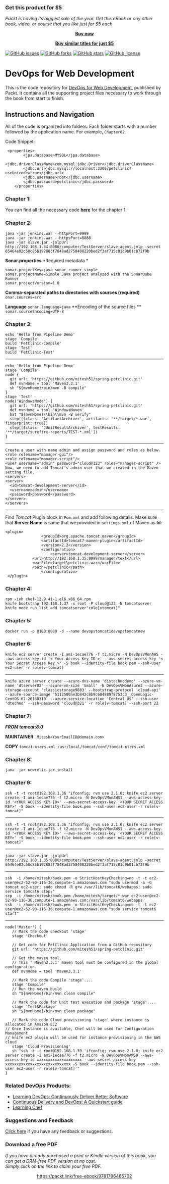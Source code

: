 
### Get this product for $5

<i>Packt is having its biggest sale of the year. Get this eBook or any other book, video, or course that you like just for $5 each</i>


<b><p align='center'>[Buy now](https://packt.link/9781786465702)</p></b>


<b><p align='center'>[Buy similar titles for just $5](https://subscription.packtpub.com/search)</p></b>


[![GitHub issues](https://img.shields.io/github/issues/PacktPublishing/DevOps-for-Web-Development.svg)](https://github.com/PacktPublishing/DevOps-for-Web-Development/issues)   [![GitHub forks](https://img.shields.io/github/forks/PacktPublishing/DevOps-for-Web-Development.svg)](https://github.com/PacktPublishing/DevOps-for-Web-Development/network)   [![GitHub stars](https://img.shields.io/github/stars/PacktPublishing/DevOps-for-Web-Development.svg)](https://github.com/PacktPublishing/DevOps-for-Web-Development/stargazers)   [![GitHub license](https://img.shields.io/badge/license-MIT-blue.svg)](https://raw.githubusercontent.com/PacktPublishing/DevOps-for-Web-Development/master/LICENSE)

# DevOps for Web Development
This is the code repository for [DevOps for Web Development](https://www.packtpub.com/networking-and-servers/devops-web-development?utm_source=github&utm_medium=repository&utm_content=9781786465702), published by Packt. It contains all the supporting project files necessary to work through the book from start to finish.

## Instructions and Navigation

All of the code is organized into folders. Each folder starts with a number followed by the application name. For example, `Chapter02`. 

Code Snippet:
```
 <properties>
        <jpa.database>MYSQL</jpa.database>
        <jdbc.driverClassName>com.mysql.jdbc.Driver</jdbc.driverClassName>
        <jdbc.url>jdbc:mysql://localhost:3306/petclinic?useUnicode=true</jdbc.url>
        <jdbc.username>root</jdbc.username>
        <jdbc.password>petclinic</jdbc.password>
    </properties>
```
### Chapter 1:
You can find all the necessary code **[here](https://github.com/spring-projects/spring-petclinic)** for the chapter 1.

### Chapter 2:

```
java -jar jenkins.war --httpPort=9999
java -jar jenkins.war --httpsPort=8888
java -jar slave.jar -jnlpUrl http://192.168.1.34:8080/computer/TestServer/slave-agent.jnlp -secret 65464e02c58c85b192883f7848ad2758408220bed2f3af715c01c9b01cb72f9b
```

**Sonar.properties**
*Required metadata *
```
sonar.projectKey=java-sonar-runner-simple 
sonar.projectName=Simple Java project analyzed with the SonarQube Runner 
sonar.projectVersion=1.0
```
**Comma-separated paths to directories with sources (required)**
`onar.sources=src`

**Language**
`sonar.language=java`
**Encoding of the source files **
`sonar.sourceEncoding=UTF-8`

### Chapter 3:
```
echo 'Hello from Pipeline Demo'
stage 'Compile'
build 'PetClinic-Compile'
stage 'Test'
build 'PetClinic-Test'
```
---------------

```
echo 'Hello from Pipeline Demo'
stage 'Compile'
node {
  git url: 'https://github.com/mitesh51/spring-petclinic.git'
  def mvnHome = tool 'Maven3.3.1'
  sh "${mvnHome}/bin/mvn -B compile"
}
stage 'Test'
node('WindowsNode') {
  git url: 'https://github.com/mitesh51/spring-petclinic.git'
  def mvnHome = tool 'WindowsMaven'
  bat "${mvnHome}\\bin\\mvn -B verify"
  step([$class: 'ArtifactArchiver', artifacts: '**/target/*.war', fingerprint: true])  
  step([$class: 'JUnitResultArchiver', testResults: '**/target/surefire-reports/TEST-*.xml'])
}
```
----------------
```
Create a user with name admin and assign password and roles as below. 
<role rolename="manager-gui"/>
<role rolename="manager-script"/>
<user username="admin" password="cloud@123" roles="manager-script" />
Now, we need to add Tomcat's admin user that we created in the Maven setting file.
<servers>
<server>
  <id>tomcat-development-server</id>
  <username>admin</username>
  <password>password</password>
</server>
</servers>
```
-----------------

Find *Tomcat* Plugin block in `Pom.xml` and add following details. Make sure that **Server Name** is same that we provided in `settings.xml` of Maven as **Id**:
```
<plugin>
                <groupId>org.apache.tomcat.maven</groupId>
                <artifactId>tomcat7-maven-plugin</artifactId>
                <version>2.2</version>
                <configuration>
                    <server>tomcat-development-server</server>
			<url>http://192.168.1.35:9999/manager/text</url>
			<warFile>target\petclinic.war</warFile>
			<path>/petclinic</path>
                </configuration>
 </plugin>
```

### Chapter 4:
```
rpm -ivh chef-12.9.41-1.el6.x86_64.rpm 
knife bootstrap 192.168.1.37 -x root -P cloud@123 -N tomcatserver
knife node run_list add tomcatserver"role[vtomcat]"
```

### Chapter 5:
`docker run -p 8180:8080 -d --name devopstomcat1devopstomcatnew`

### Chapter 6:
```
knife ec2 server create -I ami-1ecae776 -f t2.micro -N DevOpsVMonAWS --aws-access-key-id '< Your Access Key ID >' --aws-secret-access-key '< Your Secret Access Key >' -S book --identity-file book.pem --ssh-user ec2-user -r role[v-tomcat]
```
--------------
```
knife azure server create --azure-dns-name 'distechnodemo' --azure-vm-name 'dtserver02' --azure-vm-size 'Small' -N DevOpsVMonAzure2 --azure-storage-account 'classicstorage9883' --bootstrap-protocol 'cloud-api' --azure-source-image '5112500ae3b842c8b9c604889f8753c3__OpenLogic-CentOS-67-20160310' --azure-service-location 'Central US' --ssh-user 'dtechno' --ssh-password 'cloud@321' -r role[v-tomcat] --ssh-port 22
```

### Chapter 7:
***FROM tomcat:8.0***

**MAINTAINER** ``` Mitesh<YourEmailID@domain.com>```

**COPY**  ```tomcat-users.xml /usr/local/tomcat/conf/tomcat-users.xml```

### Chapter 8:
`java -jar newrelic.jar install`

### Chapter 9:

```
ssh -t -t root@192.168.1.36 "ifconfig; rvm use 2.1.0; knife ec2 server create -I ami-1ecae776 -f t2.micro -N DevOpsVMonAWS1 --aws-access-key-id '<YOUR ACCESS KEY ID>' --aws-secret-access-key '<YOUR SECRET ACCESS KEY>' -S book --identity-file book.pem --ssh-user ec2-user -r role[v-tomcat]"
```

-----------
```
ssh -t -t root@192.168.1.36 "ifconfig; rvm use 2.1.0; knife ec2 server create -I ami-1ecae776 -f t2.micro -N DevOpsVMonAWS1 --aws-access-key-id '<YOUR ACCESS KEY ID>' --aws-secret-access-key '<YOUR SECRET ACCESS KEY>' -S book --identity-file book.pem --ssh-user ec2-user -r role[v-tomcat]"
```
-----------
```
java -jar slave.jar -jnlpUrl http://192.168.1.35:8080/computer/TestServer/slave-agent.jnlp -secret 65464e02c58c85b192883f7848ad2758408220bed2f3af715c01c9b01cb72f9b
```
-----------
```
ssh  -i /home/mitesh/book.pem -o StrictHostKeyChecking=no -t -t ec2-user@ec2-52-90-116-36.compute-1.amazonaws.com "sudo usermod -a -G tomcat ec2-user; sudo chmod -R g+w /var/lib/tomcat6/webapps; sudo service tomcat6 stop;" 
scp  -i /home/mitesh/book.pem /home/mitesh/target/*.war ec2-user@ec2-52-90-116-36.compute-1.amazonaws.com:/var/lib/tomcat6/webapps
ssh  -i /home/mitesh/book.pem -o StrictHostKeyChecking=no -t -t ec2-user@ec2-52-90-116-36.compute-1.amazonaws.com "sudo service tomcat6 start"
```
-----------
```
node('Master') {
   // Mark the code checkout 'stage'
   stage 'Checkout'

   // Get code for PetClinic Application from a GitHub repository
   git url: 'https://github.com/mitesh51/spring-petclinic.git'

   // Get the maven tool.
   // This ' Maven3.3.1' maven tool must be configured in the global  configuration.           
   def mvnHome = tool 'Maven3.3.1'

   // Mark the code Compile 'stage'....
   stage 'Compile'
   // Run the maven build
   sh "${mvnHome}/bin/mvn clean compile"

   // Mark the code for Unit test execution and package 'stage'....
   stage 'Test&Package'
   sh "${mvnHome}/bin/mvn clean package"

   // Mark the code Cloud provisioning 'stage' where instance is allocated in Amazon EC2
// Once Instance is available, Chef will be used for Configuration Management
// knife ec2 plugin will be used for instance provisioning in the AWS cloud
   stage 'Cloud Provisioning'
   sh "ssh -t -t root@192.168.1.39 'ifconfig; rvm use 2.1.0; knife ec2 server create -I ami-1ecae776 -f t2.micro -N DevOpsVMonAWS9 --aws-access-key-id xxxxxxxxxxxxxxxxxxxx --aws-secret-access-key xxxxxxxxxxxxxxxxxxxxxxxxxxxxx -S book --identity-file book.pem --ssh-user ec2-user -r role[v-tomcat]'"
}
```

### Related DevOps Products:
* [Learning DevOps: Continuously Deliver Better Software](https://www.packtpub.com/networking-and-servers/learning-devops-continuously-deliver-better-software?utm_source=github&utm_medium=repository&utm_content=9781787126619)
* [Continuous Delivery and DevOps: A Quickstart guide](https://www.packtpub.com/virtualization-and-cloud/continuous-delivery-and-devops-quickstart-guide?utm_source=github&utm_medium=repository&utm_content=9781849693684)
* [Learning Chef](https://www.packtpub.com/networking-and-servers/learning-chef?utm_source=github&utm_medium=repository&utm_content=9781783285211)


### Suggestions and Feedback
[Click here](https://docs.google.com/forms/d/e/1FAIpQLSe5qwunkGf6PUvzPirPDtuy1Du5Rlzew23UBp2S-P3wB-GcwQ/viewform) if you have any feedback or suggestions.
### Download a free PDF

 <i>If you have already purchased a print or Kindle version of this book, you can get a DRM-free PDF version at no cost.<br>Simply click on the link to claim your free PDF.</i>
<p align="center"> <a href="https://packt.link/free-ebook/9781786465702">https://packt.link/free-ebook/9781786465702 </a> </p>